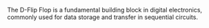 The D-Flip Flop is a fundamental building block in digital electronics, commonly used for data storage and transfer in sequential circuits.
